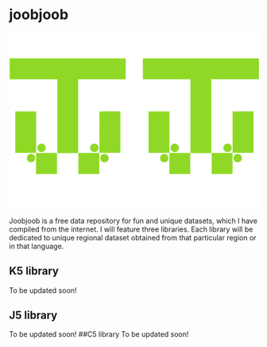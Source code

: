 # joobjoob

![joobjoob_logo](img/joobjoob_logo.png)

Joobjoob is a free data repository for fun and unique datasets, which I have compiled from the internet. 
I will feature three libraries. Each library will be dedicated to unique regional dataset obtained from that particular region or in that language. 

## K5 library
To be updated soon!
## J5 library
To be updated soon! 
##C5 library
To be updated soon!
